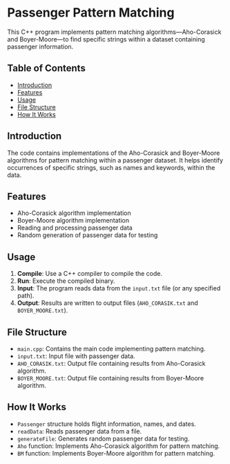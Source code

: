 # Passenger Pattern Matching

This C++ program implements pattern matching algorithms—Aho-Corasick and Boyer-Moore—to find specific strings within a dataset containing passenger information.

## Table of Contents

- [Introduction](#introduction)
- [Features](#features)
- [Usage](#usage)
- [File Structure](#file-structure)
- [How It Works](#how-it-works)

## Introduction

The code contains implementations of the Aho-Corasick and Boyer-Moore algorithms for pattern matching within a passenger dataset. It helps identify occurrences of specific strings, such as names and keywords, within the data.

## Features

- Aho-Corasick algorithm implementation
- Boyer-Moore algorithm implementation
- Reading and processing passenger data
- Random generation of passenger data for testing

## Usage

1. **Compile**: Use a C++ compiler to compile the code.
2. **Run**: Execute the compiled binary.
3. **Input**: The program reads data from the `input.txt` file (or any specified path).
4. **Output**: Results are written to output files (`AHO_CORASIK.txt` and `BOYER_MOORE.txt`).

## File Structure

- `main.cpp`: Contains the main code implementing pattern matching.
- `input.txt`: Input file with passenger data.
- `AHO_CORASIK.txt`: Output file containing results from Aho-Corasick algorithm.
- `BOYER_MOORE.txt`: Output file containing results from Boyer-Moore algorithm.

## How It Works

- `Passenger` structure holds flight information, names, and dates.
- `readData`: Reads passenger data from a file.
- `generateFile`: Generates random passenger data for testing.
- `Aho` function: Implements Aho-Corasick algorithm for pattern matching.
- `BM` function: Implements Boyer-Moore algorithm for pattern matching.
